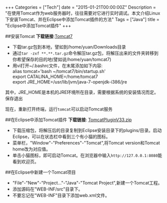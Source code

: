 +++
Categories = ["Tech"]
date = "2015-01-21T00:00:00Z"
Description = "在使用Tomcat作为web服务器时，往往需要对它进行实时调试。本文介绍Linux下安装Tomcat、并在Eclipse中添加Tomcat插件的方法"
Tags = ["Java"]
title = "Eclipse中添加Tomcat插件"
+++

##安装Tomcat
**下载链接**:[Tomcat7](http://tomcat.apache.org/download-70.cgi)    

- 下载tar.gz包到本地，譬如到/home/yuan/Downloads目录   
- 通过`tar -zxf **.**.tar.gz`命令解压tar.gz包，将解压出来的文件夹转移到你希望保存的目的地(譬如说/home/yuan/tomcat7)   
- 用vi打开~/.bashrc文件，在末尾添加如下内容:   
       alias tomcat='bash ~/tomcat7/bin/startup.sh'         
	   export CATALINA\_HOME=/home/tomcat7           
	   export JRE\_HOME=/usr/lib/jvm/java-7-openjdk-i386/jre     

其中，JRE\_HOME是本机的JRE环境所在目录，需要根据系统的安装情况而定。   
保存退出  

现在，重新打开终端，运行`tomcat`可以启动Tomcat服务   

##在Eclipse中添加Tomcat插件
**下载链接**: [TomcatPluginV33.zip](http://www.eclipsetotale.com/tomcatPlugin/tomcatPluginV33.zip)    

- 下载压缩包，将解压后的目录复制到Eclipse安装目录下的plugins/目录。启动Eclipse，可以在状态栏中看到三个有小猫的图标。   
- 菜单栏，"Window"-"Preferences"-"Tomcat",将Tomcat version和Tomcat home改为对应值。  
- 单击小猫图标，即可启动Tomcat。在浏览器中输入`http://127.0.0.1:8080`能看到欢迎页。   

##在Eclipse中新建一个Tomcat项目
- "File"-"New"-"Project..."-"Java"-"Tomcat Project",新建一个Tomcat工程。   
- 添加源码在"WEB-INF/src"目录下。   
- 不要忘记在"WEB-INF"目录下添加web.xml文件。  

